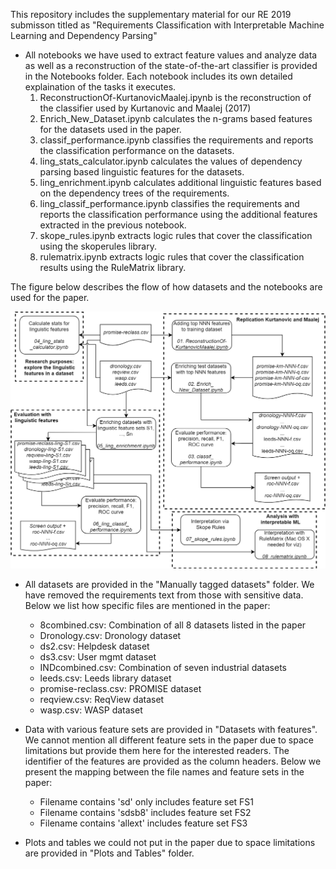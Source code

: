 This repository includes the supplementary material for our RE 2019 submisson titled as "Requirements Classification with Interpretable Machine Learning and Dependency Parsing"

- All notebooks we have used to extract feature values and analyze data as well as a reconstruction of the state-of-the-art classifier is provided in the Notebooks folder. Each notebook includes its own detailed explaination of the tasks it executes.
  1. ReconstructionOf-KurtanovicMaalej.ipynb is the reconstruction of the classifier used by Kurtanovic and Maalej (2017)
  2. Enrich_New_Dataset.ipynb calculates the n-grams based features for the datasets used in the paper.
  3. classif_performance.ipynb classifies the requirements and reports the classification performance on the datasets.
  4. ling_stats_calculator.ipynb calculates the values of dependency parsing based linguistic features for the datasets.
  5. ling_enrichment.ipynb calculates additional linguistic features based on the dependency trees of the requirements.
  6. ling_classif_performance.ipynb classifies the requirements and reports the classification performance using the additional features extracted in the previous notebook.
  7. skope_rules.ipynb extracts logic rules that cover the classification using the skoperules library.
  8. rulematrix.ipynb extracts logic rules that cover the classification results using the RuleMatrix library.

The figure below describes the flow of how datasets and the notebooks are used for the paper.

![Image flow](flow.png "Flow of our package")


- All datasets are provided in the "Manually tagged datasets" folder. We have removed the requirements text from those with sensitive data. Below we list how specific files are mentioned in the paper:
   * 8combined.csv: Combination of all 8 datasets listed in the paper
   * Dronology.csv: Dronology dataset
   * ds2.csv: Helpdesk dataset
   * ds3.csv: User mgmt dataset
   * INDcombined.csv: Combination of seven industrial datasets
   * leeds.csv: Leeds library dataset
   * promise-reclass.csv: PROMISE dataset
   * reqview.csv: ReqView dataset
   * wasp.csv: WASP dataset
 
- Data with various feature sets are provided in "Datasets with features". We cannot mention all different feature sets in the paper due to space limitations but provide them here for the interested readers. The identifier of the features are provided as the column headers. Below we present the mapping between the file names and feature sets in the paper:
   * Filename contains 'sd' only includes feature set FS1
   * Filename contains 'sdsb8' includes feature set FS2
   * Filename contains 'allext' includes feature set FS3
 
- Plots and tables we could not put in the paper due to space limitations are provided in "Plots and Tables" folder. 

